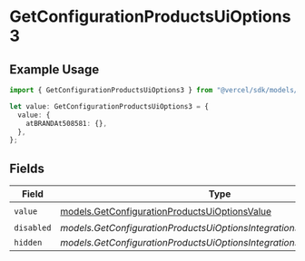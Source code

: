 # GetConfigurationProductsUiOptions3

## Example Usage

```typescript
import { GetConfigurationProductsUiOptions3 } from "@vercel/sdk/models/getconfigurationproductsop.js";

let value: GetConfigurationProductsUiOptions3 = {
  value: {
    atBRANDAt508581: {},
  },
};
```

## Fields

| Field                                                                                                | Type                                                                                                 | Required                                                                                             | Description                                                                                          |
| ---------------------------------------------------------------------------------------------------- | ---------------------------------------------------------------------------------------------------- | ---------------------------------------------------------------------------------------------------- | ---------------------------------------------------------------------------------------------------- |
| `value`                                                                                              | [models.GetConfigurationProductsUiOptionsValue](../models/getconfigurationproductsuioptionsvalue.md) | :heavy_check_mark:                                                                                   | N/A                                                                                                  |
| `disabled`                                                                                           | *models.GetConfigurationProductsUiOptionsIntegrationsResponseDisabled*                               | :heavy_minus_sign:                                                                                   | N/A                                                                                                  |
| `hidden`                                                                                             | *models.GetConfigurationProductsUiOptionsIntegrationsResponseHidden*                                 | :heavy_minus_sign:                                                                                   | N/A                                                                                                  |